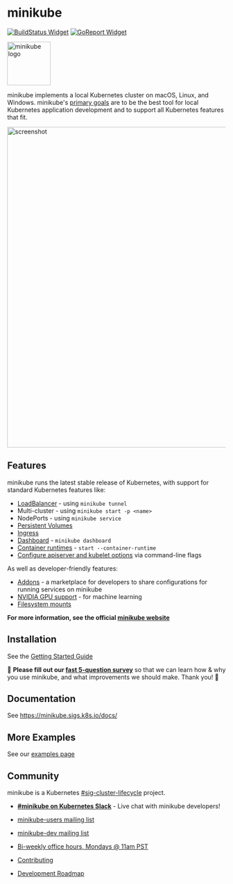 # minikube

[![BuildStatus Widget]][BuildStatus Result]
[![GoReport Widget]][GoReport Status]

[BuildStatus Result]: https://travis-ci.org/kubernetes/minikube
[BuildStatus Widget]: https://travis-ci.org/kubernetes/minikube.svg?branch=master

[GoReport Status]: https://goreportcard.com/report/github.com/kubernetes/minikube
[GoReport Widget]: https://goreportcard.com/badge/github.com/kubernetes/minikube

<img src="https://github.com/kubernetes/minikube/raw/master/images/logo/logo.png" width="100" alt="minikube logo">

minikube implements a local Kubernetes cluster on macOS, Linux, and Windows. minikube's [primary goals](https://minikube.sigs.k8s.io/docs/concepts/principles/) are to be the best tool for local Kubernetes application development and to support all Kubernetes features that fit. 

<img src="https://github.com/kubernetes/minikube/raw/master/site/content/en/start.png" width="738" alt="screenshot">

## Features

minikube runs the latest stable release of Kubernetes, with support for standard Kubernetes features like:

* [LoadBalancer](https://minikube.sigs.k8s.io/docs/tasks/loadbalancer/) - using `minikube tunnel`
* Multi-cluster - using `minikube start -p <name>`
* NodePorts - using `minikube service`
* [Persistent Volumes](https://minikube.sigs.k8s.io/docs/reference/persistent_volumes/)
* [Ingress](https://kubernetes.io/docs/tasks/access-application-cluster/ingress-minikube/)
* [Dashboard](https://minikube.sigs.k8s.io/docs/tasks/dashboard/) - `minikube dashboard`
* [Container runtimes](https://minikube.sigs.k8s.io/docs/reference/runtimes/) - `start --container-runtime`
* [Configure apiserver and kubelet options](https://minikube.sigs.k8s.io/docs/reference/configuration/kubernetes/) via command-line flags

As well as developer-friendly features:

* [Addons](https://minikube.sigs.k8s.io/docs/tasks/addons/) - a marketplace for developers to share configurations for running services on minikube
* [NVIDIA GPU support](https://minikube.sigs.k8s.io/docs/tutorials/nvidia_gpu/) - for machine learning
* [Filesystem mounts](https://minikube.sigs.k8s.io/docs/tasks/mount/)

**For more information, see the official [minikube website](https://minikube.sigs.k8s.io)**

## Installation

See the [Getting Started Guide](https://minikube.sigs.k8s.io/docs/start/)

:mega: **Please fill out our [fast 5-question survey](https://forms.gle/Gg3hG5ZySw8c1C24A)** so that we can learn how & why you use minikube, and what improvements we should make. Thank you! :dancers:

## Documentation

See https://minikube.sigs.k8s.io/docs/

## More Examples

See our [examples page](https://minikube.sigs.k8s.io/docs/examples/)

## Community

minikube is a Kubernetes [#sig-cluster-lifecycle](https://github.com/kubernetes/community/tree/master/sig-cluster-lifecycle)  project.

* [**#minikube on Kubernetes Slack**](https://kubernetes.slack.com) - Live chat with minikube developers!
* [minikube-users mailing list](https://groups.google.com/forum/#!forum/minikube-users)
* [minikube-dev mailing list](https://groups.google.com/forum/#!forum/minikube-dev)
* [Bi-weekly office hours, Mondays @ 11am PST](https://tinyurl.com/minikube-oh)

* [Contributing](https://minikube.sigs.k8s.io/docs/contributing/)
* [Development Roadmap](https://minikube.sigs.k8s.io/docs/contributing/roadmap/)



